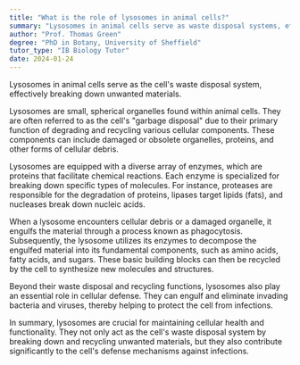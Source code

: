 ```yaml
---
title: "What is the role of lysosomes in animal cells?"
summary: "Lysosomes in animal cells serve as waste disposal systems, effectively breaking down unwanted materials to maintain cellular health and functionality."
author: "Prof. Thomas Green"
degree: "PhD in Botany, University of Sheffield"
tutor_type: "IB Biology Tutor"
date: 2024-01-24
---
```


Lysosomes in animal cells serve as the cell's waste disposal system, effectively breaking down unwanted materials.

Lysosomes are small, spherical organelles found within animal cells. They are often referred to as the cell's "garbage disposal" due to their primary function of degrading and recycling various cellular components. These components can include damaged or obsolete organelles, proteins, and other forms of cellular debris.

Lysosomes are equipped with a diverse array of enzymes, which are proteins that facilitate chemical reactions. Each enzyme is specialized for breaking down specific types of molecules. For instance, proteases are responsible for the degradation of proteins, lipases target lipids (fats), and nucleases break down nucleic acids.

When a lysosome encounters cellular debris or a damaged organelle, it engulfs the material through a process known as phagocytosis. Subsequently, the lysosome utilizes its enzymes to decompose the engulfed material into its fundamental components, such as amino acids, fatty acids, and sugars. These basic building blocks can then be recycled by the cell to synthesize new molecules and structures.

Beyond their waste disposal and recycling functions, lysosomes also play an essential role in cellular defense. They can engulf and eliminate invading bacteria and viruses, thereby helping to protect the cell from infections.

In summary, lysosomes are crucial for maintaining cellular health and functionality. They not only act as the cell's waste disposal system by breaking down and recycling unwanted materials, but they also contribute significantly to the cell's defense mechanisms against infections.
    